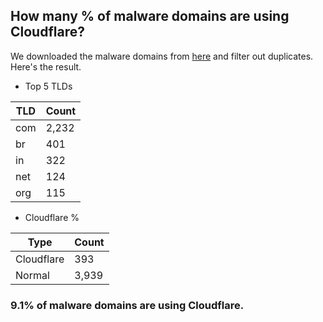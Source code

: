 ## How many % of malware domains are using Cloudflare?


We downloaded the malware domains from [here](https://urlhaus.abuse.ch) and filter out duplicates.
Here's the result.


[//]: # (start replacement)


- Top 5 TLDs

| TLD | Count |
| --- | --- |
| com | 2,232 |
| br | 401 |
| in | 322 |
| net | 124 |
| org | 115 |


- Cloudflare %

| Type | Count |
| --- | --- |
| Cloudflare | 393 |
| Normal | 3,939 |


### 9.1% of malware domains are using Cloudflare.
